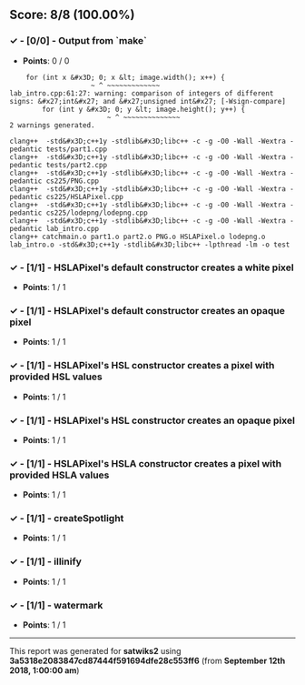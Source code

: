 


## Score: 8/8 (100.00%)


### ✓ - [0/0] - Output from &#x60;make&#x60;

- **Points**: 0 / 0

```lab_intro.cpp:59:23: warning: comparison of integers of different signs: &#x27;int&#x27; and &#x27;unsigned int&#x27; [-Wsign-compare]
    for (int x &#x3D; 0; x &lt; image.width(); x++) {
                    ~ ^ ~~~~~~~~~~~~~
lab_intro.cpp:61:27: warning: comparison of integers of different signs: &#x27;int&#x27; and &#x27;unsigned int&#x27; [-Wsign-compare]
        for (int y &#x3D; 0; y &lt; image.height(); y++) {
                        ~ ^ ~~~~~~~~~~~~~~
2 warnings generated.
```
```clang++  -std&#x3D;c++1y -stdlib&#x3D;libc++ -c -g -O0 -Wall -Wextra -pedantic tests/catchmain.cpp
clang++  -std&#x3D;c++1y -stdlib&#x3D;libc++ -c -g -O0 -Wall -Wextra -pedantic tests/part1.cpp
clang++  -std&#x3D;c++1y -stdlib&#x3D;libc++ -c -g -O0 -Wall -Wextra -pedantic tests/part2.cpp
clang++  -std&#x3D;c++1y -stdlib&#x3D;libc++ -c -g -O0 -Wall -Wextra -pedantic cs225/PNG.cpp
clang++  -std&#x3D;c++1y -stdlib&#x3D;libc++ -c -g -O0 -Wall -Wextra -pedantic cs225/HSLAPixel.cpp
clang++  -std&#x3D;c++1y -stdlib&#x3D;libc++ -c -g -O0 -Wall -Wextra -pedantic cs225/lodepng/lodepng.cpp
clang++  -std&#x3D;c++1y -stdlib&#x3D;libc++ -c -g -O0 -Wall -Wextra -pedantic lab_intro.cpp
clang++ catchmain.o part1.o part2.o PNG.o HSLAPixel.o lodepng.o lab_intro.o -std&#x3D;c++1y -stdlib&#x3D;libc++ -lpthread -lm -o test
```


### ✓ - [1/1] - HSLAPixel&#x27;s default constructor creates a white pixel

- **Points**: 1 / 1





### ✓ - [1/1] - HSLAPixel&#x27;s default constructor creates an opaque pixel

- **Points**: 1 / 1





### ✓ - [1/1] - HSLAPixel&#x27;s HSL constructor creates a pixel with provided HSL values

- **Points**: 1 / 1





### ✓ - [1/1] - HSLAPixel&#x27;s HSL constructor creates an opaque pixel

- **Points**: 1 / 1





### ✓ - [1/1] - HSLAPixel&#x27;s HSLA constructor creates a pixel with provided HSLA values

- **Points**: 1 / 1





### ✓ - [1/1] - createSpotlight

- **Points**: 1 / 1





### ✓ - [1/1] - illinify

- **Points**: 1 / 1





### ✓ - [1/1] - watermark

- **Points**: 1 / 1





---

This report was generated for **satwiks2** using **3a5318e2083847cd87444f591694dfe28c553ff6** (from **September 12th 2018, 1:00:00 am**)
